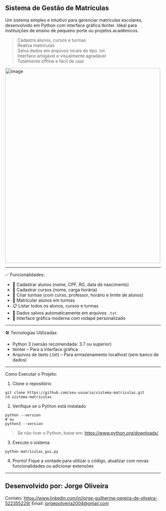 Sistema de Gestão de Matrículas
---
Um sistema simples e intuitivo para gerenciar matrículas escolares, desenvolvido em Python com interface gráfica tkinter. Ideal para instituições de ensino de pequeno porte ou projetos acadêmicos.

> Cadastra alunos, cursos e turmas  
> Realiza matrículas  
> Salva dados em arquivos locais do tipo .txt  
> Interface amigável e visualmente agradável  
> Totalmente offline e fácil de usar




<img width="502" height="632" alt="image" src="https://github.com/user-attachments/assets/1a230e50-4e6a-4561-9472-6ce445bf6651" />

---

✅ Funcionalidades:

- 🧑 Cadastrar alunos (nome, CPF, RG, data de nascimento)
- 📘 Cadastrar cursos (nome, carga horária)
- 🏫 Criar turmas (com curso, professor, horário e limite de alunos)
- 👥 Matricular alunos em turmas
- 📋 Listar todos os alunos, cursos e turmas
- 💾 Dados salvos automaticamente em arquivos `.txt`
- 🎨 Interface gráfica moderna com rodapé personalizado

---

🛠️ Tecnologias Utilizadas:

- Python 3 (versão recomendada: 3.7 ou superior)
- tkinter – Para a interface gráfica
- Arquivos de texto (.txt) – Para armazenamento localhost (sem banco de dados)

---

Como Executar o Projeto:

1. Clone o repositório
```
git clone https://github.com/seu-usuario/sistema-matriculas.git
cd sistema-matriculas
```
2. Verifique se o Python está instalado
```
python --version
# ou
python3 --version
```
> Se não tiver o Python, baixe em: https://www.python.org/downloads/

3. Execute o sistema
```
python matriculas_gui.py
```
4. Pronto! Fique a vontade para utilizar o código, atualizar com novas funcionalidades ou adicionar extensões

---
Desenvolvido por: 
Jorge Oliveira
---
Contato: https://www.linkedin.com/in/jorge-guilherme-pereira-de-oliveira-522355229/
Email: jorgepoliveira2004@gmail.com
